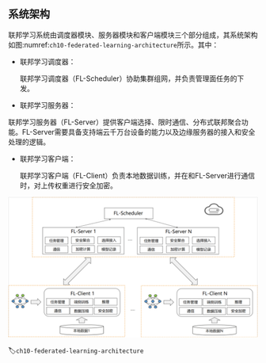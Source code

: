 ## 系统架构

联邦学习系统由调度器模块、服务器模块和客户端模块三个部分组成，其系统架构如图:numref:`ch10-federated-learning-architecture`所示。其中：

- 联邦学习调度器：

  联邦学习调度器（FL-Scheduler）协助集群组网，并负责管理面任务的下发。

-  联邦学习服务器：

  联邦学习服务器（FL-Server）提供客户端选择、限时通信、分布式联邦聚合功能。FL-Server需要具备支持端云千万台设备的能力以及边缘服务器的接入和安全处理的逻辑。

- 联邦学习客户端：

  联邦学习客户端（FL-Client）负责本地数据训练，并在和FL-Server进行通信时，对上传权重进行安全加密。

![联邦学习系统架构图](../img/ch10/ch10-federated-learning-architecture.png)

:label:`ch10-federated-learning-architecture`

